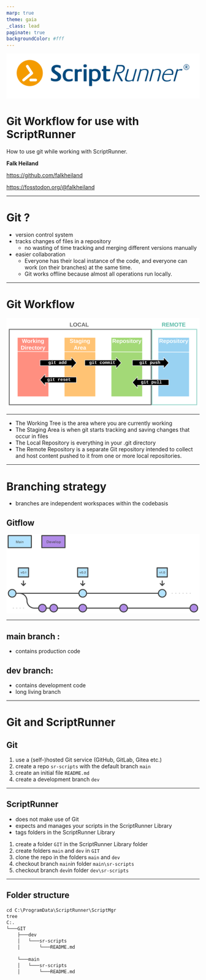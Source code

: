 ```yaml
---
marp: true
theme: gaia
_class: lead
paginate: true
backgroundColor: #fff
---
```


![bg left:40% 80%](./Media/scriptrunner-logo_rgb_original.svg)

# Git Workflow for use with ScriptRunner

How to use git while working with ScriptRunner.

**Falk Heiland**

https://github.com/falkheiland

https://fosstodon.org/@falkheiland

---

# Git ?

- version control system
- tracks changes of files in a repository
  - no wasting of time tracking and merging different versions manually
- easier collaboration
  -  Everyone has their local instance of the code, and everyone can work (on their branches) at the same time. 
  -  Git works offline because almost all operations run locally.
---

# Git Workflow

![height:400px](./Media/gitdiagram.svg)

--- 

- The Working Tree is the area where you are currently working
- The Staging Area is when git starts tracking and saving changes that occur in files
- The Local Repository is everything in your .git directory
- The Remote Repository is a separate Git repository intended to collect and host content pushed to it from one or more local repositories.
---

# Branching strategy

- branches are independent workspaces within the codebasis

## Gitflow

![height:200px](./Media/gitflow.svg)

---

## main branch :

- contains production code

## dev branch:

- contains development code
- long living branch

---
# Git and ScriptRunner

## Git

1. use a (self-)hosted  Git service (GitHub, GitLab, Gitea etc.)
2. create a repo `sr-scripts` with the default branch `main`
3. create an initial file `README.md`
4. create a development branch `dev`

---
## ScriptRunner

- does not make use of Git
- expects and manages your scripts in the ScriptRunner Library
- tags folders in the ScriptRunner Library

1. create a folder `GIT` in the ScriptRunner Library folder
2. create folders `main` and `dev` in `GIT`
3. clone the repo in the folders `main` and `dev`
4. checkout branch `main`in folder `main\sr-scripts`
5. checkout branch `dev`in folder `dev\sr-scripts`
---
## Folder structure

```shell
cd C:\ProgramData\ScriptRunner\ScriptMgr
tree
C:.
└───GIT
    ├───dev
    │   └───sr-scripts
    │       └───README.md

    └───main
    │   └───sr-scripts
    │       └───README.md
```
